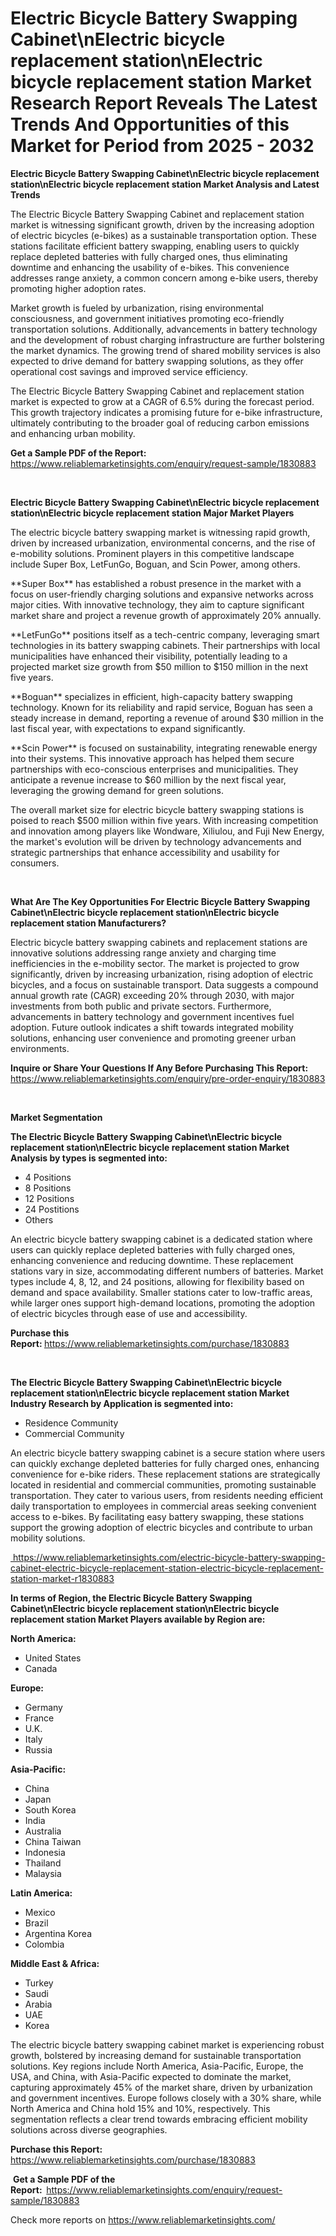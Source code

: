 <p><h1>Electric Bicycle Battery Swapping Cabinet\nElectric bicycle replacement station\nElectric bicycle replacement station Market Research Report Reveals The Latest Trends And Opportunities of this Market for Period from 2025 - 2032</h1></p><p><strong>Electric Bicycle Battery Swapping Cabinet\nElectric bicycle replacement station\nElectric bicycle replacement station Market Analysis and Latest Trends</strong></p>
<p><p>The Electric Bicycle Battery Swapping Cabinet and replacement station market is witnessing significant growth, driven by the increasing adoption of electric bicycles (e-bikes) as a sustainable transportation option. These stations facilitate efficient battery swapping, enabling users to quickly replace depleted batteries with fully charged ones, thus eliminating downtime and enhancing the usability of e-bikes. This convenience addresses range anxiety, a common concern among e-bike users, thereby promoting higher adoption rates.</p><p>Market growth is fueled by urbanization, rising environmental consciousness, and government initiatives promoting eco-friendly transportation solutions. Additionally, advancements in battery technology and the development of robust charging infrastructure are further bolstering the market dynamics. The growing trend of shared mobility services is also expected to drive demand for battery swapping solutions, as they offer operational cost savings and improved service efficiency.</p><p>The Electric Bicycle Battery Swapping Cabinet and replacement station market is expected to grow at a CAGR of 6.5% during the forecast period. This growth trajectory indicates a promising future for e-bike infrastructure, ultimately contributing to the broader goal of reducing carbon emissions and enhancing urban mobility.</p></p>
<p><strong>Get a Sample PDF of the Report:&nbsp;</strong> <a href="https://www.reliablemarketinsights.com/enquiry/request-sample/1830883?utm_campaign=2195&utm_medium=2&utm_source=Github&utm_content=ia&utm_term=28022025&utm_id=electric-bicycle-battery-swapping-cabinetnelectric-bicycle-replacement-stationnelectric-bicycle-replacement-station">https://www.reliablemarketinsights.com/enquiry/request-sample/1830883</a></p>
<p>&nbsp;</p>
<p><strong>Electric Bicycle Battery Swapping Cabinet\nElectric bicycle replacement station\nElectric bicycle replacement station Major Market Players</strong></p>
<p><p>The electric bicycle battery swapping market is witnessing rapid growth, driven by increased urbanization, environmental concerns, and the rise of e-mobility solutions. Prominent players in this competitive landscape include Super Box, LetFunGo, Boguan, and Scin Power, among others.</p><p>**Super Box** has established a robust presence in the market with a focus on user-friendly charging solutions and expansive networks across major cities. With innovative technology, they aim to capture significant market share and project a revenue growth of approximately 20% annually.</p><p>**LetFunGo** positions itself as a tech-centric company, leveraging smart technologies in its battery swapping cabinets. Their partnerships with local municipalities have enhanced their visibility, potentially leading to a projected market size growth from $50 million to $150 million in the next five years.</p><p>**Boguan** specializes in efficient, high-capacity battery swapping technology. Known for its reliability and rapid service, Boguan has seen a steady increase in demand, reporting a revenue of around $30 million in the last fiscal year, with expectations to expand significantly.</p><p>**Scin Power** is focused on sustainability, integrating renewable energy into their systems. This innovative approach has helped them secure partnerships with eco-conscious enterprises and municipalities. They anticipate a revenue increase to $60 million by the next fiscal year, leveraging the growing demand for green solutions.</p><p>The overall market size for electric bicycle battery swapping stations is poised to reach $500 million within five years. With increasing competition and innovation among players like Wondware, Xiliulou, and Fuji New Energy, the market's evolution will be driven by technology advancements and strategic partnerships that enhance accessibility and usability for consumers.</p></p>
<p>&nbsp;</p>
<p><strong>What Are The Key Opportunities For Electric Bicycle Battery Swapping Cabinet\nElectric bicycle replacement station\nElectric bicycle replacement station Manufacturers?</strong></p>
<p><p>Electric bicycle battery swapping cabinets and replacement stations are innovative solutions addressing range anxiety and charging time inefficiencies in the e-mobility sector. The market is projected to grow significantly, driven by increasing urbanization, rising adoption of electric bicycles, and a focus on sustainable transport. Data suggests a compound annual growth rate (CAGR) exceeding 20% through 2030, with major investments from both public and private sectors. Furthermore, advancements in battery technology and government incentives fuel adoption. Future outlook indicates a shift towards integrated mobility solutions, enhancing user convenience and promoting greener urban environments.</p></p>
<p><strong>Inquire or Share Your Questions If Any Before Purchasing This Report:</strong> <a href="https://www.reliablemarketinsights.com/enquiry/pre-order-enquiry/1830883?utm_campaign=2195&utm_medium=2&utm_source=Github&utm_content=ia&utm_term=28022025&utm_id=electric-bicycle-battery-swapping-cabinetnelectric-bicycle-replacement-stationnelectric-bicycle-replacement-station">https://www.reliablemarketinsights.com/enquiry/pre-order-enquiry/1830883</a></p>
<p>&nbsp;</p>
<p><strong>Market Segmentation</strong></p>
<p><strong>The Electric Bicycle Battery Swapping Cabinet\nElectric bicycle replacement station\nElectric bicycle replacement station Market Analysis by types is segmented into:</strong></p>
<p><ul><li>4 Positions</li><li>8 Positions</li><li>12 Positions</li><li>24 Postitions</li><li>Others</li></ul></p>
<p><p>An electric bicycle battery swapping cabinet is a dedicated station where users can quickly replace depleted batteries with fully charged ones, enhancing convenience and reducing downtime. These replacement stations vary in size, accommodating different numbers of batteries. Market types include 4, 8, 12, and 24 positions, allowing for flexibility based on demand and space availability. Smaller stations cater to low-traffic areas, while larger ones support high-demand locations, promoting the adoption of electric bicycles through ease of use and accessibility.</p></p>
<p><strong>Purchase this Report:&nbsp;</strong><a href="https://www.reliablemarketinsights.com/purchase/1830883?utm_campaign=2195&utm_medium=2&utm_source=Github&utm_content=ia&utm_term=28022025&utm_id=electric-bicycle-battery-swapping-cabinetnelectric-bicycle-replacement-stationnelectric-bicycle-replacement-station">https://www.reliablemarketinsights.com/purchase/1830883</a></p>
<p>&nbsp;</p>
<p><strong>The Electric Bicycle Battery Swapping Cabinet\nElectric bicycle replacement station\nElectric bicycle replacement station Market Industry Research by Application is segmented into:</strong></p>
<p><ul><li>Residence Community</li><li>Commercial Community</li></ul></p>
<p><p>An electric bicycle battery swapping cabinet is a secure station where users can quickly exchange depleted batteries for fully charged ones, enhancing convenience for e-bike riders. These replacement stations are strategically located in residential and commercial communities, promoting sustainable transportation. They cater to various users, from residents needing efficient daily transportation to employees in commercial areas seeking convenient access to e-bikes. By facilitating easy battery swapping, these stations support the growing adoption of electric bicycles and contribute to urban mobility solutions.</p></p>
<p><a href="https://www.reliablemarketinsights.com/electric-bicycle-battery-swapping-cabinet-electric-bicycle-replacement-station-electric-bicycle-replacement-station-market-r1830883?utm_campaign=2195&utm_medium=2&utm_source=Github&utm_content=ia&utm_term=28022025&utm_id=electric-bicycle-battery-swapping-cabinetnelectric-bicycle-replacement-stationnelectric-bicycle-replacement-station">&nbsp;https://www.reliablemarketinsights.com/electric-bicycle-battery-swapping-cabinet-electric-bicycle-replacement-station-electric-bicycle-replacement-station-market-r1830883</a></p>
<p><strong>In terms of Region, the Electric Bicycle Battery Swapping Cabinet\nElectric bicycle replacement station\nElectric bicycle replacement station Market Players available by Region are:</strong></p>
<p>
    <p> <strong> North America: </strong>
        <ul>
            <li>United States</li>
            <li>Canada</li>
        </ul>
        </p> 
    <p> <strong> Europe: </strong>
        <ul>
            <li>Germany</li>
            <li>France</li>
            <li>U.K.</li>
            <li>Italy</li>
            <li>Russia</li>
        </ul>
        </p> 
    <p> <strong> Asia-Pacific: </strong>
        <ul>
            <li>China</li>
            <li>Japan</li>
            <li>South Korea</li>
            <li>India</li>
            <li>Australia</li>
            <li>China Taiwan</li>
            <li>Indonesia</li>
            <li>Thailand</li>
            <li>Malaysia</li>
        </ul>
        </p> 
    <p> <strong> Latin America: </strong>
        <ul>
            <li>Mexico</li>
            <li>Brazil</li>
            <li>Argentina Korea</li>
            <li>Colombia</li>
        </ul>
        </p> 
    <p> <strong> Middle East & Africa: </strong>
        <ul>
            <li>Turkey</li>
            <li>Saudi</li>
            <li>Arabia</li>
            <li>UAE</li>
            <li>Korea</li>
        </ul>
    </p>
    </p>
<p><p>The electric bicycle battery swapping cabinet market is experiencing robust growth, bolstered by increasing demand for sustainable transportation solutions. Key regions include North America, Asia-Pacific, Europe, the USA, and China, with Asia-Pacific expected to dominate the market, capturing approximately 45% of the market share, driven by urbanization and government incentives. Europe follows closely with a 30% share, while North America and China hold 15% and 10%, respectively. This segmentation reflects a clear trend towards embracing efficient mobility solutions across diverse geographies.</p></p>
<p><strong>Purchase this Report: </strong><a href="https://www.reliablemarketinsights.com/purchase/1830883?utm_campaign=2195&utm_medium=2&utm_source=Github&utm_content=ia&utm_term=28022025&utm_id=electric-bicycle-battery-swapping-cabinetnelectric-bicycle-replacement-stationnelectric-bicycle-replacement-station">https://www.reliablemarketinsights.com/purchase/1830883</a></p>
<p>&nbsp;<strong>Get a Sample PDF of the Report:&nbsp;&nbsp;</strong><a href="https://www.reliablemarketinsights.com/enquiry/request-sample/1830883?utm_campaign=2195&utm_medium=2&utm_source=Github&utm_content=ia&utm_term=28022025&utm_id=electric-bicycle-battery-swapping-cabinetnelectric-bicycle-replacement-stationnelectric-bicycle-replacement-station">https://www.reliablemarketinsights.com/enquiry/request-sample/1830883</a></p>
<p><strong></strong></p>
<p>Check more reports on <a href="https://www.reliablemarketinsights.com/?utm_campaign=2195&utm_medium=2&utm_source=Github&utm_content=ia&utm_term=28022025&utm_id=electric-bicycle-battery-swapping-cabinetnelectric-bicycle-replacement-stationnelectric-bicycle-replacement-station">https://www.reliablemarketinsights.com/</a></p>